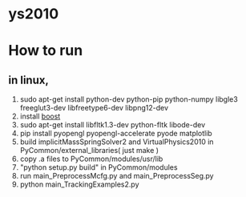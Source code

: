 # ys2010

How to run
==================


in linux,
-------------------

1. sudo apt-get install python-dev python-pip python-numpy libgle3 freeglut3-dev libfreetype6-dev libpng12-dev
2. install [boost](http://boost.org)
3. sudo apt-get install libfltk1.3-dev python-fltk libode-dev 
4. pip install pyopengl pyopengl-accelerate pyode matplotlib
5. build implicitMassSpringSolver2 and VirtualPhysics2010 in PyCommon/external_libraries( just make )
6. copy .a files to PyCommon/modules/usr/lib
7. "python setup.py build"  in PyCommon/modules
8. run main_PreprocessMcfg.py and main_PreprocessSeg.py
9. python main_TrackingExamples2.py
